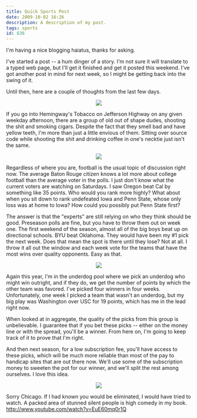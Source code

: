 ```yaml
---
title: Quick Sports Post
date: 2009-10-02 16:26
description: A description of my post.
tags: sports
id: 636
---
```

I'm having a nice blogging haiatus, thanks for asking.

I've started a post -- a hum dinger of a story.  I'm not sure it will translate to a typed web page, but I'll get it finished and get it posted this weekend.  I've got another post in mind for next week, so I might be getting back into the swing of it.

Until then, here are a couple of thoughts from the last few days.

<center><img src="/img/greenline.gif"></center>

If you go into Hemingway's Tobacco on Jefferson Highway on any given weekday afternoon, there are a group of old out of shape dudes, shooting the shit and smoking cigars.  Despite the fact that they smell bad and have yellow teeth, I'm more than just a little envious of them.  Sitting over source code while shooting the shit and drinking coffee in one's necktie just isn't the same.

<center><img src="/img/greenline.gif"></center>

Regardless of where you are, football is the usual topic of discussion right now.  The average Baton Rouge citizen knows a lot more about college football than the average voter in the polls.  I just don't know what the current voters are watching on Saturdays.  I saw Oregon beat Cal by something like 35 points.  Who would you rank more highly?  What about when you sit down to rank undefeated Iowa and Penn State, whose only loss was at home to Iowa?  How could you possibly put Penn State first?

The answer is that the "experts" are still relying on who they think should be good.  Preseason polls are fine, but you have to throw them out on week one.  The first weekend of the season, almost all of the big boys beat up on directional schools.  BYU beat Oklahoma.  They would have been my #1 pick the next week.  Does that mean the spot is there until they lose?  Not at all.  I throw it all out the window and each week vote for the teams that have the most wins over quality opponents.  Easy as that.

<center><img src="/img/greenline.gif"></center>

Again this year, I'm in the underdog pool where we pick an underdog who might win outright, and if they do, we get the number of points by which the other team was favored.  I've picked four winners in four weeks.  Unfortunately, one week I picked a team that wasn't an underdog, but my big play was Washington over USC for 19 points, which has me in the lead right now.

When looked at in aggregate, the quality of the picks from this group is unbelievable.  I guarantee that if you bet these picks -- either on the money line or with the spread, you'll be a winner.  From here on, I'm going to keep track of it to prove that I'm right.

And then next season, for a low subscription fee, you'll have access to these picks, which will be much more reliable than most of the pay to handicap sites that are out there now.  We'll use some of the subscription money to sweeten the pot for our winner, and we'll split the rest among ourselves.  I love this idea.

<center><img src="/img/greenline.gif"></center>

Sorry Chicago.  If I had known you would be eliminated, I would have tried to watch.  A packed area of stunned silent people is high comedy in my book.  <a href="http://www.youtube.com/watch?v=EuE60mq0r1Q" target="_blank">http://www.youtube.com/watch?v=EuE60mq0r1Q</a>


